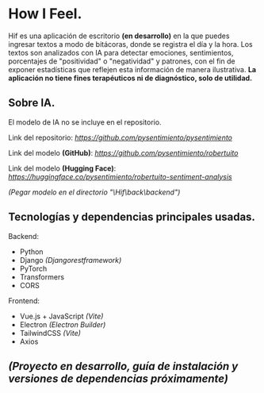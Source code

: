 # How I Feel.
Hif es una aplicación de escritorio **(en desarrollo)** en la que puedes ingresar textos a modo de bitácoras, donde se registra el día y la hora. Los textos son analizados con IA para detectar emociones, sentimientos, porcentajes de "positividad" o "negatividad" y patrones, con el fin de exponer estadísticas que reflejen esta información de manera ilustrativa. **La aplicación no tiene fines terapéuticos ni de diagnóstico, solo de utilidad.**

## Sobre IA.
El modelo de IA no se incluye en el repositorio.

Link del repositorio: *https://github.com/pysentimiento/pysentimiento*

Link del modelo **(GitHub)**: *https://github.com/pysentimiento/robertuito*

Link del modelo **(Hugging Face)**: *https://huggingface.co/pysentimiento/robertuito-sentiment-analysis*

*(Pegar modelo en el directorio "\Hif\back\backend")*

## Tecnologías y dependencias principales usadas.
Backend:
  - Python
  - Django *(Djangorestframework)*
  - PyTorch
  - Transformers
  - CORS

Frontend:
  - Vue.js + JavaScript *(Vite)*
  - Electron *(Electron Builder)*
  - TailwindCSS *(Vite)*
  - Axios

## ***(Proyecto en desarrollo, guía de instalación y versiones de dependencias próximamente)***

